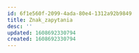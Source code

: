 ```yaml
---
id: 6f1e560f-2099-4ada-80e4-1312a92b9849
title: Znak_zapytania
desc: ''
updated: 1608692330794
created: 1608692330794
---
```


